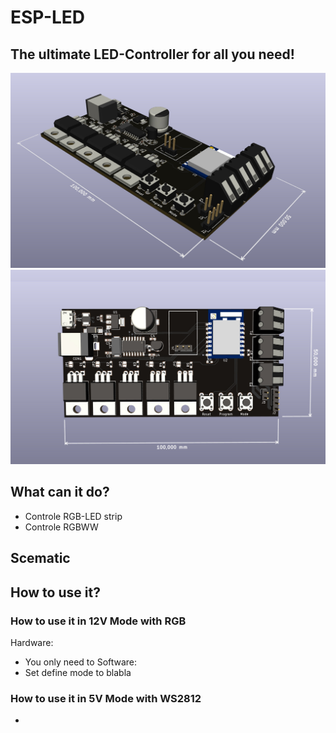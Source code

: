 # ESP-LED
## The ultimate LED-Controller for all you need!

![3D-View](/Doku/3d-view-1.jpeg)
![3D-View](/Doku/3d-view-2.jpeg)


## What can it do?
* Controle RGB-LED strip
* Controle RGBWW

## Scematic



## How to use it?

### How to use it in 12V Mode with RGB
Hardware: 
* You only need to 
Software:
* Set define mode to blabla


### How to use it in 5V Mode with WS2812
*

